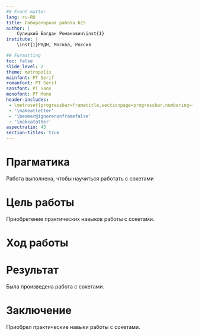 ```yaml
---
## Front matter
lang: ru-RU
title: Лабораторная работа №15  
author: |
    Сулицкий Богдан Романович\inst{1}
institute: |
    \inst{1}РУДН, Москва, Россия

## Formatting
toc: false
slide_level: 2
theme: metropolis
mainfont: PT Serif
romanfont: PT Serif
sansfont: PT Sans
monofont: PT Mono
header-includes: 
 - \metroset{progressbar=frametitle,sectionpage=progressbar,numbering=fraction}
 - '\makeatletter'
 - '\beamer@ignorenonframefalse'
 - '\makeatother'
aspectratio: 43
section-titles: true
---
```

# Прагматика
Работа выполнена, чтобы научиться работать с сокетами

# Цель работы
Приобретение практических навыков работы с сокетами.

# Ход работы


# Результат
Была произведена работа с сокетами.

# Заключение
Приобрел практические навыки работы с сокетами.
